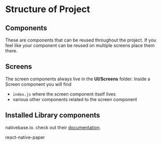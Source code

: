 # Structure of Project

## Components

These are components that can be reused throughout the project. If you feel like your component can be reused on multiple screens place them there. 

## Screens

The screen components always live in the **UI/Screens** folder. Inside a Screen component you will find

- `index.js` where the screen component itself lives
- various other components related to the screen component

## Installed Library components

nativebase.io. check out their [documentation](https://docs.nativebase.io/Components.html#card-image-headref).

react-native-paper